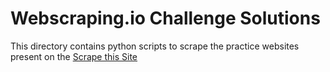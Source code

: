 # Webscraping.io Challenge Solutions

This directory contains python scripts to scrape the practice websites present on the [Scrape this Site](https://www.scrapethissite.com/pages/)

